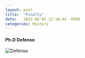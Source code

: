 ```yaml
---
layout: post
title:  "Finally"
date:   2022-08-05 12:10:44 -0500
categories: History
---
```


#### **Ph.D Defense**

![Defensa](/images/rubriadefensa.jpeg)
